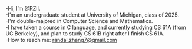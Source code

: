 -Hi, I’m @RZII.<br/>
-I’m an undergraduate student at University of Michigan, class of 2025.<br/>
-I'm double-majored in Computer Science and Mathematics.<br/>
-I have taken a course in C language, and currently studying CS 61A (from UC Berkeley), and plan to study CS 61B right after I finish CS 61A.<br/>
-How to reach me: randal.zhang7@gmail.com<br/>

<!---
RZII/RZII is a ✨ special ✨ repository because its `README.md` (this file) appears on your GitHub profile.
You can click the Preview link to take a look at your changes.
--->
